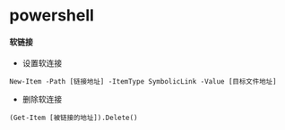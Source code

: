 # powershell

#### 软链接

- 设置软连接

```
New-Item -Path [链接地址] -ItemType SymbolicLink -Value [目标文件地址]
```

- 删除软连接

```
(Get-Item [被链接的地址]).Delete()
```

